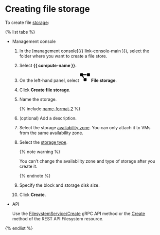 # Creating file storage

To create file [storage](../../concepts/filesystem.md):

{% list tabs %}

- Management console

   1. In the [management console]({{ link-console-main }}), select the folder where you want to create a file store.
   1. Select **{{ compute-name }}**.
   1. On the left-hand panel, select ![image](../../../_assets/compute/storage.svg) **File storage**.
   1. Click **Create file storage**.
   1. Name the storage.

      {% include [name-format-2](../../../_includes/name-format-2.md) %}

   1. (optional) Add a description.
   1. Select the storage [availability zone](../../../overview/concepts/geo-scope.md). You can only attach it to VMs from the same availability zone.
   1. Select the [storage type](../../concepts/filesystem.md#types).

      {% note warning %}

      You can't change the availability zone and type of storage after you create it.

      {% endnote %}

   1. Specify the block and storage disk size.
   1. Click **Create**.

- API

   Use the [FilesystemService/Create](../../api-ref/grpc/filesystem_service.md#Create) gRPC API method or the [Create](../../api-ref/Filesystem/create.md) method of the REST API Filesystem resource.

{% endlist %}